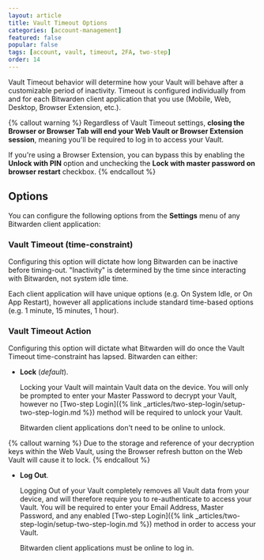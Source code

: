 ```yaml
---
layout: article
title: Vault Timeout Options
categories: [account-management]
featured: false
popular: false
tags: [account, vault, timeout, 2FA, two-step]
order: 14
---
```


Vault Timeout behavior will determine how your Vault will behave after a customizable period of inactivity. Timeout is configured individually from and for each Bitwarden client application that you use (Mobile, Web, Desktop, Browser Extension, etc.).

{% callout warning %}
Regardless of Vault Timeout settings, **closing the Browser or Browser Tab will end your Web Vault or Browser Extension session**, meaning you'll be required to log in to access your Vault.

If you're using a Browser Extension, you can bypass this by enabling the **Unlock with PIN** option and unchecking the **Lock with master password on browser restart** checkbox.
{% endcallout %}

## Options

You can configure the following options from the **Settings** menu of any Bitwarden client application:

### Vault Timeout (time-constraint)

Configuring this option will dictate how long Bitwarden can be inactive before timing-out. "Inactivity" is determined by the time since interacting with Bitwarden, not system idle time.

Each client application will have unique options (e.g. On System Idle, or On App Restart), however all applications include standard time-based options (e.g. 1 minute, 15 minutes, 1 hour).

### Vault Timeout Action

Configuring this option will dictate what Bitwarden will do once the Vault Timeout time-constraint has lapsed. Bitwarden can either:

- **Lock** (*default*).

  Locking your Vault will maintain Vault data on the device. You will only be prompted to enter your Master Password to decrypt your Vault, however no [Two-step Login]({% link _articles/two-step-login/setup-two-step-login.md %}) method will be required to unlock your Vault.

  Bitwarden client applications don't need to be online to unlock.

{% callout warning %}
Due to the storage and reference of your decryption keys within the Web Vault, using the Browser refresh button on the Web Vault will cause it to lock.
{% endcallout %}

- **Log Out**.

  Logging Out of your Vault completely removes all Vault data from your device, and will therefore require you to re-authenticate to access your Vault. You will be required to enter your Email Address, Master Password, and any enabled [Two-step Login]({% link _articles/two-step-login/setup-two-step-login.md %}) method in order to access your Vault.

  Bitwarden client applications must be online to log in.
